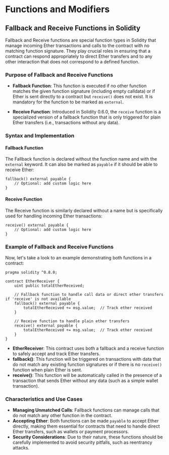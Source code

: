 # Functions and Modifiers

## Fallback and Receive Functions in Solidity

Fallback and Receive functions are special function types in Solidity that manage incoming Ether transactions and calls to the contract with no matching function signature. They play crucial roles in ensuring that a contract can respond appropriately to direct Ether transfers and to any other interaction that does not correspond to a defined function.

### Purpose of Fallback and Receive Functions

- **Fallback Function**: This function is executed if no other function matches the given function signature (including empty calldata) or if Ether is sent directly to a contract but `receive()` does not exist. It is mandatory for the function to be marked as `external`.

- **Receive Function**: Introduced in Solidity 0.6.0, the `receive` function is a specialized version of a fallback function that is only triggered for plain Ether transfers (i.e., transactions without any data).

### Syntax and Implementation

#### Fallback Function

The Fallback function is declared without the function name and with the `external` keyword. It can also be marked as `payable` if it should be able to receive Ether:

```solidity
fallback() external payable {
    // Optional: add custom logic here
}
```

#### Receive Function

The Receive function is similarly declared without a name but is specifically used for handling incoming Ether transactions:

```solidity
receive() external payable {
    // Optional: add custom logic here
}
```

### Example of Fallback and Receive Functions

Now, let's take a look to an example demonstrating both functions in a contract:

```solidity
pragma solidity ^0.8.0;

contract EtherReceiver {
    uint public totalEtherReceived;

    // Fallback function to handle call data or direct ether transfers if 'receive' is not available
    fallback() external payable {
        totalEtherReceived += msg.value;  // Track ether received
    }

    // Receive function to handle plain ether transfers
    receive() external payable {
        totalEtherReceived += msg.value;  // Track ether received
    }
}
```

- **EtherReceiver**: This contract uses both a fallback and a receive function to safely accept and track Ether transfers.
- **fallback()**: This function will be triggered on transactions with data that do not match any existing function signatures or if there is no `receive()` function when plain Ether is sent.
- **receive()**: This function will be automatically called in the presence of a transaction that sends Ether without any data (such as a simple wallet transaction).

### Characteristics and Use Cases

- **Managing Unmatched Calls**: Fallback functions can manage calls that do not match any other function in the contract.
- **Accepting Ether**: Both functions can be made `payable` to accept Ether directly, making them essential for contracts that need to handle direct Ether transfers, such as wallets or payment processors.
- **Security Considerations**: Due to their nature, these functions should be carefully implemented to avoid security pitfalls, such as reentrancy attacks.
